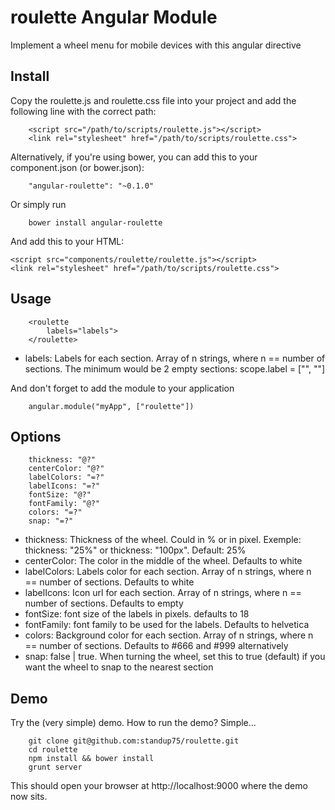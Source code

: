 roulette Angular Module
========================

Implement a wheel menu for mobile devices with this angular directive

Install
-------

Copy the roulette.js and roulette.css file into your project and add the following line with the correct path:

		<script src="/path/to/scripts/roulette.js"></script>
		<link rel="stylesheet" href="/path/to/scripts/roulette.css">


Alternatively, if you're using bower, you can add this to your component.json (or bower.json):

		"angular-roulette": "~0.1.0"

Or simply run

		bower install angular-roulette

And add this to your HTML:

    <script src="components/roulette/roulette.js"></script>
    <link rel="stylesheet" href="/path/to/scripts/roulette.css">


Usage
-----
		<roulette
			labels="labels">
		</roulette>

- labels: Labels for each section. Array of n strings, where n == number of sections. The minimum would be 2 empty sections: scope.label = ["", ""]

And don't forget to add the module to your application

		angular.module("myApp", ["roulette"])

Options
-------

		thickness: "@?"
		centerColor: "@?"
		labelColors: "=?"
		labelIcons: "=?"
		fontSize: "@?"
		fontFamily: "@?"
		colors: "=?"
		snap: "=?"

- thickness: Thickness of the wheel. Could in % or in pixel. Exemple: thickness: "25%" or thickness: "100px". Default: 25%
- centerColor: The color in the middle of the wheel. Defaults to white
- labelColors: Labels color for each section. Array of n strings, where n == number of sections. Defaults to white
- labelIcons: Icon url for each section. Array of n strings, where n == number of sections. Defaults to empty
- fontSize: font size of the labels in pixels. defaults to 18
- fontFamily: font family to be used for the labels. Defaults to helvetica
- colors: Background color for each section. Array of n strings, where n == number of sections. Defaults to #666 and #999 alternatively
- snap: false | true. When turning the wheel, set this to true (default) if you want the wheel to snap to the nearest section

Demo
----

Try the (very simple) demo. How to run the demo? Simple...

		git clone git@github.com:standup75/roulette.git
		cd roulette
		npm install && bower install
		grunt server

This should open your browser at http://localhost:9000 where the demo now sits.
